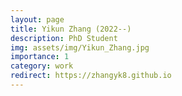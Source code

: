 ```yaml
---
layout: page
title: Yikun Zhang (2022--)
description: PhD Student
img: assets/img/Yikun_Zhang.jpg
importance: 1
category: work
redirect: https://zhangyk8.github.io
---
```

